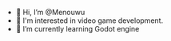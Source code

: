 - 👋 Hi, I’m @Menouwu
- 👀 I'm interested in video game development.  
- 🌱 I’m currently learning Godot engine 
